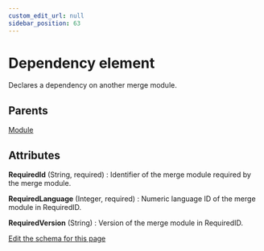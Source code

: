 ```yaml
---
custom_edit_url: null
sidebar_position: 63
---
```

# Dependency element
Declares a dependency on another merge module.

## Parents
[Module](module.md)

## Attributes
**RequiredId** (String, required)
  : Identifier of the merge module required by the merge module.

**RequiredLanguage** (Integer, required)
  : Numeric language ID of the merge module in RequiredID.

**RequiredVersion** (String)
  : Version of the merge module in RequiredID.


[Edit the schema for this page](https://github.com/wixtoolset/web/blob/master/src/xsd4/wix.xsd)
